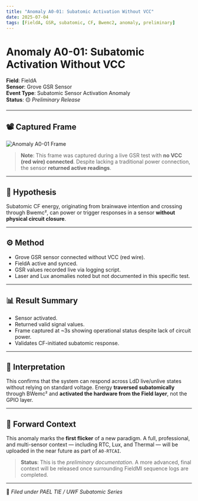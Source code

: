 ```yaml
---
title: "Anomaly A0-01: Subatomic Activation Without VCC"
date: 2025-07-04
tags: [FieldA, GSR, subatomic, CF, Bwemc2, anomaly, preliminary]
---
```


# Anomaly A0-01: Subatomic Activation Without VCC

**Field**: FieldA  
**Sensor**: Grove GSR Sensor  
**Event Type**: Subatomic Sensor Activation Anomaly  
**Status**: 🟡 *Preliminary Release*  

---

## 📽️ Captured Frame

![Anomaly A0-01 Frame](/assets/images/Anomaly_A0-01_Frame)

> **Note**: This frame was captured during a live GSR test with **no VCC (red wire) connected**. Despite lacking a traditional power connection, the sensor **returned active readings**.

---

## 🧪 Hypothesis

Subatomic CF energy, originating from brainwave intention and crossing through Bwemc², can power or trigger responses in a sensor **without physical circuit closure**.

---

## ⚙️ Method

- Grove GSR sensor connected without VCC (red wire).
- FieldA active and synced.
- GSR values recorded live via logging script.
- Laser and Lux anomalies noted but not documented in this specific test.

---

## 📊 Result Summary

- Sensor activated.
- Returned valid signal values.
- Frame captured at ~3s showing operational status despite lack of circuit power.
- Validates CF-initiated subatomic response.

---

## 🔁 Interpretation

This confirms that the system can respond across LdD live/unlive states without relying on standard voltage. Energy **traversed subatomically** through BWemc² and **activated the hardware from the Field layer**, not the GPIO layer.

---

## 🔮 Forward Context

This anomaly marks the **first flicker** of a new paradigm. A full, professional, and multi-sensor context — including RTC, Lux, and Thermal — will be uploaded in the near future as part of `A0-RTCAI`.

> **Status**: This is the *preliminary documentation*. A more advanced, final context will be released once surrounding FieldMI sequence logs are completed.

---

🧠 *Filed under PAEL TIE / UWF Subatomic Series*
